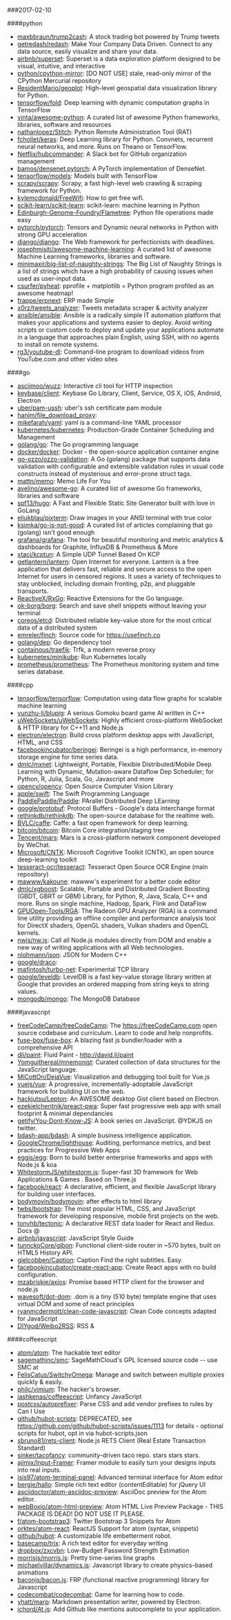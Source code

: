 ###2017-02-10

####python
* [maxbbraun/trump2cash](https://github.com/maxbbraun/trump2cash): A stock trading bot powered by Trump tweets
* [getredash/redash](https://github.com/getredash/redash): Make Your Company Data Driven. Connect to any data source, easily visualize and share your data.
* [airbnb/superset](https://github.com/airbnb/superset): Superset is a data exploration platform designed to be visual, intuitive, and interactive
* [python/cpython-mirror](https://github.com/python/cpython-mirror): [DO NOT USE] stale, read-only mirror of the CPython Mercurial repository
* [ResidentMario/geoplot](https://github.com/ResidentMario/geoplot): High-level geospatial data visualization library for Python.
* [tensorflow/fold](https://github.com/tensorflow/fold): Deep learning with dynamic computation graphs in TensorFlow
* [vinta/awesome-python](https://github.com/vinta/awesome-python): A curated list of awesome Python frameworks, libraries, software and resources
* [nathanlopez/Stitch](https://github.com/nathanlopez/Stitch): Python Remote Administration Tool (RAT)
* [fchollet/keras](https://github.com/fchollet/keras): Deep Learning library for Python. Convnets, recurrent neural networks, and more. Runs on Theano or TensorFlow.
* [Netflix/hubcommander](https://github.com/Netflix/hubcommander): A Slack bot for GitHub organization management
* [bamos/densenet.pytorch](https://github.com/bamos/densenet.pytorch): A PyTorch implementation of DenseNet.
* [tensorflow/models](https://github.com/tensorflow/models): Models built with TensorFlow
* [scrapy/scrapy](https://github.com/scrapy/scrapy): Scrapy, a fast high-level web crawling & scraping framework for Python.
* [kylemcdonald/FreeWifi](https://github.com/kylemcdonald/FreeWifi): How to get free wifi.
* [scikit-learn/scikit-learn](https://github.com/scikit-learn/scikit-learn): scikit-learn: machine learning in Python
* [Edinburgh-Genome-Foundry/Flametree](https://github.com/Edinburgh-Genome-Foundry/Flametree): Python file operations made easy
* [pytorch/pytorch](https://github.com/pytorch/pytorch): Tensors and Dynamic neural networks in Python with strong GPU acceleration
* [django/django](https://github.com/django/django): The Web framework for perfectionists with deadlines.
* [josephmisiti/awesome-machine-learning](https://github.com/josephmisiti/awesome-machine-learning): A curated list of awesome Machine Learning frameworks, libraries and software.
* [minimaxir/big-list-of-naughty-strings](https://github.com/minimaxir/big-list-of-naughty-strings): The Big List of Naughty Strings is a list of strings which have a high probability of causing issues when used as user-input data.
* [csurfer/pyheat](https://github.com/csurfer/pyheat): pprofile + matplotlib = Python program profiled as an awesome heatmap!
* [frappe/erpnext](https://github.com/frappe/erpnext): ERP made Simple
* [x0rz/tweets_analyzer](https://github.com/x0rz/tweets_analyzer): Tweets metadata scraper & activity analyzer
* [ansible/ansible](https://github.com/ansible/ansible): Ansible is a radically simple IT automation platform that makes your applications and systems easier to deploy. Avoid writing scripts or custom code to deploy and update your applications automate in a language that approaches plain English, using SSH, with no agents to install on remote systems.
* [rg3/youtube-dl](https://github.com/rg3/youtube-dl): Command-line program to download videos from YouTube.com and other video sites

####go
* [asciimoo/wuzz](https://github.com/asciimoo/wuzz): Interactive cli tool for HTTP inspection
* [keybase/client](https://github.com/keybase/client): Keybase Go Library, Client, Service, OS X, iOS, Android, Electron
* [uber/pam-ussh](https://github.com/uber/pam-ussh): uber's ssh certificate pam module
* [hanjm/file_download_proxy](https://github.com/hanjm/file_download_proxy): 
* [mikefarah/yaml](https://github.com/mikefarah/yaml): yaml is a command-line YAML processor
* [kubernetes/kubernetes](https://github.com/kubernetes/kubernetes): Production-Grade Container Scheduling and Management
* [golang/go](https://github.com/golang/go): The Go programming language
* [docker/docker](https://github.com/docker/docker): Docker - the open-source application container engine
* [go-ozzo/ozzo-validation](https://github.com/go-ozzo/ozzo-validation): A Go (golang) package that supports data validation with configurable and extensible validation rules in usual code constructs instead of mysterious and error-prone struct tags.
* [mattn/memo](https://github.com/mattn/memo):  Memo Life For You
* [avelino/awesome-go](https://github.com/avelino/awesome-go): A curated list of awesome Go frameworks, libraries and software
* [spf13/hugo](https://github.com/spf13/hugo): A Fast and Flexible Static Site Generator built with love in GoLang
* [eliukblau/pixterm](https://github.com/eliukblau/pixterm): Draw images in your ANSI terminal with true color
* [ksimka/go-is-not-good](https://github.com/ksimka/go-is-not-good): A curated list of articles complaining that go (golang) isn't good enough
* [grafana/grafana](https://github.com/grafana/grafana): The tool for beautiful monitoring and metric analytics & dashboards for Graphite, InfluxDB & Prometheus & More
* [xtaci/kcptun](https://github.com/xtaci/kcptun): A Simple UDP Tunnel Based On KCP
* [getlantern/lantern](https://github.com/getlantern/lantern):  Open Internet for everyone. Lantern is a free application that delivers fast, reliable and secure access to the open Internet for users in censored regions. It uses a variety of techniques to stay unblocked, including domain fronting, p2p, and pluggable transports.
* [ReactiveX/RxGo](https://github.com/ReactiveX/RxGo): Reactive Extensions for the Go language.
* [ok-borg/borg](https://github.com/ok-borg/borg): Search and save shell snippets without leaving your terminal
* [coreos/etcd](https://github.com/coreos/etcd): Distributed reliable key-value store for the most critical data of a distributed system
* [emreler/finch](https://github.com/emreler/finch): Source code for https://usefinch.co
* [golang/dep](https://github.com/golang/dep): Go dependency tool
* [containous/traefik](https://github.com/containous/traefik): Trfk, a modern reverse proxy
* [kubernetes/minikube](https://github.com/kubernetes/minikube): Run Kubernetes locally
* [prometheus/prometheus](https://github.com/prometheus/prometheus): The Prometheus monitoring system and time series database.

####cpp
* [tensorflow/tensorflow](https://github.com/tensorflow/tensorflow): Computation using data flow graphs for scalable machine learning
* [yunzhu-li/blupig](https://github.com/yunzhu-li/blupig): A serious Gomoku board game AI written in C++
* [uWebSockets/uWebSockets](https://github.com/uWebSockets/uWebSockets): Highly efficient cross-platform WebSocket & HTTP library for C++11 and Node.js
* [electron/electron](https://github.com/electron/electron): Build cross platform desktop apps with JavaScript, HTML, and CSS
* [facebookincubator/beringei](https://github.com/facebookincubator/beringei): Beringei is a high performance, in-memory storage engine for time series data.
* [dmlc/mxnet](https://github.com/dmlc/mxnet): Lightweight, Portable, Flexible Distributed/Mobile Deep Learning with Dynamic, Mutation-aware Dataflow Dep Scheduler; for Python, R, Julia, Scala, Go, Javascript and more
* [opencv/opencv](https://github.com/opencv/opencv): Open Source Computer Vision Library
* [apple/swift](https://github.com/apple/swift): The Swift Programming Language
* [PaddlePaddle/Paddle](https://github.com/PaddlePaddle/Paddle): PArallel Distributed Deep LEarning
* [google/protobuf](https://github.com/google/protobuf): Protocol Buffers - Google's data interchange format
* [rethinkdb/rethinkdb](https://github.com/rethinkdb/rethinkdb): The open-source database for the realtime web.
* [BVLC/caffe](https://github.com/BVLC/caffe): Caffe: a fast open framework for deep learning.
* [bitcoin/bitcoin](https://github.com/bitcoin/bitcoin): Bitcoin Core integration/staging tree
* [Tencent/mars](https://github.com/Tencent/mars): Mars is a cross-platform network component developed by WeChat.
* [Microsoft/CNTK](https://github.com/Microsoft/CNTK): Microsoft Cognitive Toolkit (CNTK), an open source deep-learning toolkit
* [tesseract-ocr/tesseract](https://github.com/tesseract-ocr/tesseract): Tesseract Open Source OCR Engine (main repository)
* [mawww/kakoune](https://github.com/mawww/kakoune): mawww's experiment for a better code editor
* [dmlc/xgboost](https://github.com/dmlc/xgboost): Scalable, Portable and Distributed Gradient Boosting (GBDT, GBRT or GBM) Library, for Python, R, Java, Scala, C++ and more. Runs on single machine, Hadoop, Spark, Flink and DataFlow
* [GPUOpen-Tools/RGA](https://github.com/GPUOpen-Tools/RGA): The Radeon GPU Analyzer (RGA) is a command line utility providing an offline compiler and performance analysis tool for DirectX shaders, OpenGL shaders, Vulkan shaders and OpenCL kernels.
* [nwjs/nw.js](https://github.com/nwjs/nw.js): Call all Node.js modules directly from DOM and enable a new way of writing applications with all Web technologies.
* [nlohmann/json](https://github.com/nlohmann/json): JSON for Modern C++
* [google/draco](https://github.com/google/draco): 
* [mafintosh/turbo-net](https://github.com/mafintosh/turbo-net): Experimental TCP library
* [google/leveldb](https://github.com/google/leveldb): LevelDB is a fast key-value storage library written at Google that provides an ordered mapping from string keys to string values.
* [mongodb/mongo](https://github.com/mongodb/mongo): The MongoDB Database

####javascript
* [freeCodeCamp/freeCodeCamp](https://github.com/freeCodeCamp/freeCodeCamp): The https://freeCodeCamp.com open source codebase and curriculum. Learn to code and help nonprofits.
* [fuse-box/fuse-box](https://github.com/fuse-box/fuse-box): A blazing fast js bundler/loader with a comprehensive API
* [dli/paint](https://github.com/dli/paint): Fluid Paint - http://david.li/paint
* [Yomguithereal/mnemonist](https://github.com/Yomguithereal/mnemonist): Curated collection of data structures for the JavaScript language.
* [MiCottOn/DejaVue](https://github.com/MiCottOn/DejaVue): Visualization and debugging tool built for Vue.js
* [vuejs/vue](https://github.com/vuejs/vue): A progressive, incrementally-adoptable JavaScript framework for building UI on the web.
* [hackjutsu/Lepton](https://github.com/hackjutsu/Lepton): An AWESOME desktop Gist client based on Electron.
* [ezekielchentnik/preact-pwa](https://github.com/ezekielchentnik/preact-pwa): Super fast progressive web app with small footprint & minimal dependancies
* [getify/You-Dont-Know-JS](https://github.com/getify/You-Dont-Know-JS): A book series on JavaScript. @YDKJS on twitter.
* [bdash-app/bdash](https://github.com/bdash-app/bdash): A simple business intelligence application.
* [GoogleChrome/lighthouse](https://github.com/GoogleChrome/lighthouse): Auditing, performance metrics, and best practices for Progressive Web Apps
* [eggjs/egg](https://github.com/eggjs/egg): Born to build better enterprise frameworks and apps with Node.js & koa
* [WhitestormJS/whitestorm.js](https://github.com/WhitestormJS/whitestorm.js):   Super-fast 3D framework for Web Applications  & Games . Based on Three.js
* [facebook/react](https://github.com/facebook/react): A declarative, efficient, and flexible JavaScript library for building user interfaces.
* [bodymovin/bodymovin](https://github.com/bodymovin/bodymovin): after effects to html library
* [twbs/bootstrap](https://github.com/twbs/bootstrap): The most popular HTML, CSS, and JavaScript framework for developing responsive, mobile first projects on the web.
* [tonyhb/tectonic](https://github.com/tonyhb/tectonic): A declarative REST data loader for React and Redux. Docs @
* [airbnb/javascript](https://github.com/airbnb/javascript): JavaScript Style Guide
* [tunnckoCore/gibon](https://github.com/tunnckoCore/gibon):  Functional client-side router in ~570 bytes, built on HTML5 History API.
* [gielcobben/Caption](https://github.com/gielcobben/Caption): Caption  Find the right subtitles. Easy.
* [facebookincubator/create-react-app](https://github.com/facebookincubator/create-react-app): Create React apps with no build configuration.
* [mzabriskie/axios](https://github.com/mzabriskie/axios): Promise based HTTP client for the browser and node.js
* [wavesoft/dot-dom](https://github.com/wavesoft/dot-dom): .dom is a tiny (510 byte) template engine that uses virtual DOM and some of react principles
* [ryanmcdermott/clean-code-javascript](https://github.com/ryanmcdermott/clean-code-javascript):  Clean Code concepts adapted for JavaScript
* [DIYgod/Weibo2RSS](https://github.com/DIYgod/Weibo2RSS):  RSS & 

####coffeescript
* [atom/atom](https://github.com/atom/atom): The hackable text editor
* [sagemathinc/smc](https://github.com/sagemathinc/smc): SageMathCloud's GPL licensed source code -- use SMC at
* [FelisCatus/SwitchyOmega](https://github.com/FelisCatus/SwitchyOmega): Manage and switch between multiple proxies quickly & easily.
* [philc/vimium](https://github.com/philc/vimium): The hacker's browser.
* [jashkenas/coffeescript](https://github.com/jashkenas/coffeescript): Unfancy JavaScript
* [postcss/autoprefixer](https://github.com/postcss/autoprefixer): Parse CSS and add vendor prefixes to rules by Can I Use
* [github/hubot-scripts](https://github.com/github/hubot-scripts): DEPRECATED, see https://github.com/github/hubot-scripts/issues/1113 for details - optional scripts for hubot, opt in via hubot-scripts.json
* [sbruno81/rets-client](https://github.com/sbruno81/rets-client): Node.js RETS Client (Real Estate Transaction Standard)
* [sinker/tacofancy](https://github.com/sinker/tacofancy): community-driven taco repo. stars stars stars.
* [ajimix/Input-Framer](https://github.com/ajimix/Input-Framer): Framer module to easily turn your designs inputs into real inputs.
* [isis97/atom-terminal-panel](https://github.com/isis97/atom-terminal-panel): Advanced terminal interface for Atom editor
* [bergie/hallo](https://github.com/bergie/hallo): Simple rich text editor (contentEditable) for jQuery UI
* [asciidoctor/atom-asciidoc-preview](https://github.com/asciidoctor/atom-asciidoc-preview):  AsciiDoc preview for the Atom editor.
* [webBoxio/atom-html-preview](https://github.com/webBoxio/atom-html-preview): Atom HTML Live Preview Package - THIS PACKAGE IS DEAD! DO NOT USE IT PLEASE.
* [f/atom-bootstrap3](https://github.com/f/atom-bootstrap3): Twitter Bootstrap 3 Snippets for Atom
* [orktes/atom-react](https://github.com/orktes/atom-react): ReactJS Support for atom (syntax, snippets)
* [github/hubot](https://github.com/github/hubot): A customizable life embetterment robot.
* [basecamp/trix](https://github.com/basecamp/trix): A rich text editor for everyday writing
* [dropbox/zxcvbn](https://github.com/dropbox/zxcvbn): Low-Budget Password Strength Estimation
* [morrisjs/morris.js](https://github.com/morrisjs/morris.js): Pretty time-series line graphs
* [michaelvillar/dynamics.js](https://github.com/michaelvillar/dynamics.js): Javascript library to create physics-based animations
* [baconjs/bacon.js](https://github.com/baconjs/bacon.js): FRP (functional reactive programming) library for Javascript
* [codecombat/codecombat](https://github.com/codecombat/codecombat): Game for learning how to code.
* [yhatt/marp](https://github.com/yhatt/marp): Markdown presentation writer, powered by Electron.
* [ichord/At.js](https://github.com/ichord/At.js): Add Github like mentions autocomplete to your application.
